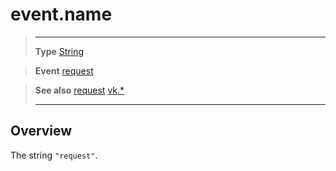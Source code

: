 # event.name

> --------------------- ------------------------------------------------------------------------------------------
> __Type__              [String](https://docs.coronalabs.com/api/type/String.html)

> __Event__             [request](/plugin/vk/event/request/index.md)

> __See also__          [request](/plugin/vk/event/request/index.md)
>						[vk.*](/plugin/vk/index.md)
> --------------------- ------------------------------------------------------------------------------------------

## Overview

The string `"request"`.